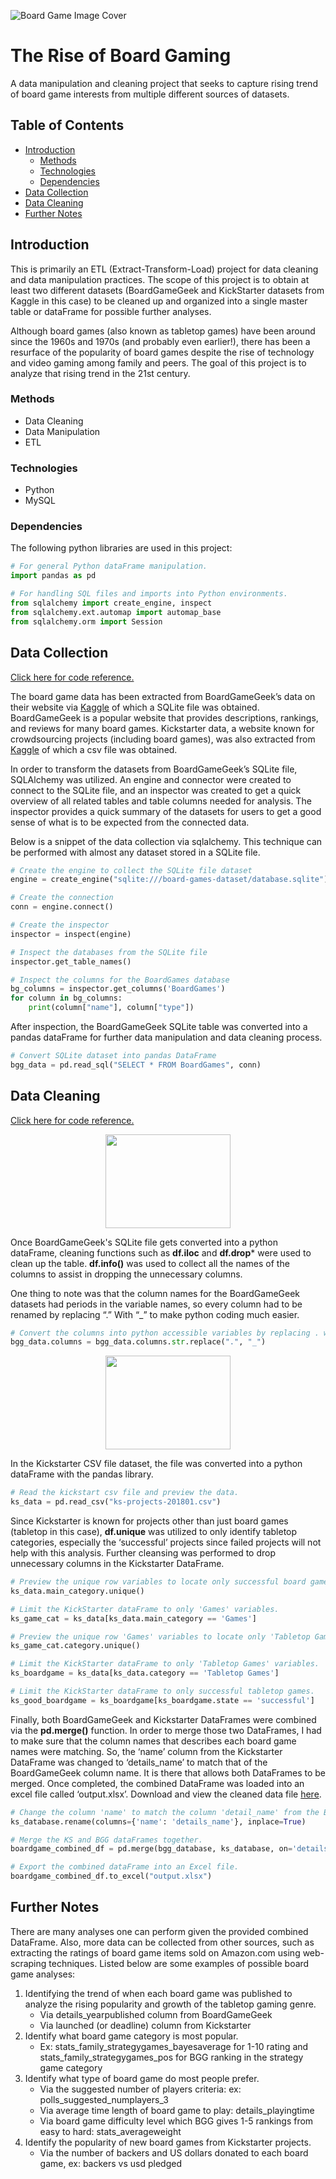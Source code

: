 ![Board Game Image Cover](https://raw.githubusercontent.com/kiseki1107/Rise-of-Board-Gaming-ETL-Data-Cleaning-Project/master/Images/boardgames.jpg)

# The Rise of Board Gaming
A data manipulation and cleaning project that seeks to capture rising trend of board game interests from multiple different sources of datasets.

## Table of Contents
* [Introduction](#Introduction)
  * [Methods](#Methods)
  * [Technologies](#Technologies)
  * [Dependencies](#Dependencies)
* [Data Collection](#DataCollection)
* [Data Cleaning](#DataCleaning)
* [Further Notes](#PresentationSlides)

<a name="Introduction"></a>
## Introduction
This is primarily an ETL (Extract-Transform-Load) project for data cleaning and data manipulation practices. The scope of this project is to obtain at least two different datasets (BoardGameGeek and KickStarter datasets from Kaggle in this case) to be cleaned up and organized into a single master table or dataFrame for possible further analyses.

Although board games (also known as tabletop games) have been around since the 1960s and 1970s (and probably even earlier!), there has been a resurface of the popularity of board games despite the rise of technology and video gaming among family and peers. The goal of this project is to analyze that rising trend in the 21st century.

<a name="Methods"></a>
### Methods
* Data Cleaning
* Data Manipulation
* ETL

<a name="Technologies"></a>
### Technologies
* Python
* MySQL

<a name="Dependencies"></a>
### Dependencies 
The following python libraries are used in this project:
```python
# For general Python dataFrame manipulation.
import pandas as pd

# For handling SQL files and imports into Python environments.
from sqlalchemy import create_engine, inspect
from sqlalchemy.ext.automap import automap_base
from sqlalchemy.orm import Session
```

<a name="DataCollection"></a>
## Data Collection
[Click here for code reference.](https://github.com/kiseki1107/ETL/blob/master/ETL.ipynb)

The board game data has been extracted from BoardGameGeek’s data on their website via [Kaggle](https://www.kaggle.com/gabrio/board-games-dataset) of which a SQLite file was obtained. BoardGameGeek is a popular website that provides descriptions, rankings, and reviews for many board games. Kickstarter data, a website known for crowdsourcing projects (including board games), was also extracted from [Kaggle](https://www.kaggle.com/kemical/kickstarter-projects) of which a csv file was obtained.

In order to transform the datasets from BoardGameGeek’s SQLite file, SQLAlchemy was utilized. An engine and connector were created to connect to the SQLite file, and an inspector was created to get a quick overview of all related tables and table columns needed for analysis. The inspector provides a quick summary of the datasets for users to get a good sense of what is to be expected from the connected data.

Below is a snippet of the data collection via sqlalchemy. This technique can be performed with almost any dataset stored in a SQLite file.
```python
# Create the engine to collect the SQLite file dataset
engine = create_engine("sqlite:///board-games-dataset/database.sqlite")

# Create the connection
conn = engine.connect()

# Create the inspector
inspector = inspect(engine)

# Inspect the databases from the SQLite file
inspector.get_table_names()

# Inspect the columns for the BoardGames database
bg_columns = inspector.get_columns('BoardGames')
for column in bg_columns:
    print(column["name"], column["type"])
```

After inspection, the BoardGameGeek SQLite table was converted into a pandas dataFrame for further data manipulation and data cleaning process.

```python
# Convert SQLite dataset into pandas DataFrame
bgg_data = pd.read_sql("SELECT * FROM BoardGames", conn)
```

<a name="DataCleaning"></a>
## Data Cleaning
[Click here for code reference.](https://github.com/kiseki1107/ETL/blob/master/ETL.ipynb)

<p align="center">
<img width="200" height="150" src="https://raw.githubusercontent.com/kiseki1107/Rise-of-Board-Gaming-ETL-Data-Cleaning-Project/master/Images/boardgamegeek.png">
</p>

Once BoardGameGeek's SQLite file gets converted into a python dataFrame, cleaning functions such as **df.iloc** and **df.drop*** were used to clean up the table. **df.info()** was used to collect all the names of the columns to assist in dropping the unnecessary columns.

One thing to note was that the column names for the BoardGameGeek datasets had periods in the variable names, so every column had to be renamed by replacing “.” With “_” to make python coding much easier.

```python
# Convert the columns into python accessible variables by replacing . with _
bgg_data.columns = bgg_data.columns.str.replace(".", "_")
```

<p align="center">
<img width="200" height="150" src="https://raw.githubusercontent.com/kiseki1107/Rise-of-Board-Gaming-ETL-Data-Cleaning-Project/master/Images/kickstarter.png">
</p>

In the Kickstarter CSV file dataset, the file was converted into a python dataFrame with the pandas library.

```python
# Read the kickstart csv file and preview the data.
ks_data = pd.read_csv("ks-projects-201801.csv")
```

Since Kickstarter is known for projects other than just board games (tabletop in this case), **df.unique** was utilized to only identify tabletop categories, especially the ‘successful’ projects since failed projects will not help with this analysis. Further cleansing was performed to drop unnecessary columns in the Kickstarter DataFrame.

```python
# Preview the unique row variables to locate only successful board games on KickStarter.
ks_data.main_category.unique()

# Limit the KickStarter dataFrame to only 'Games' variables.
ks_game_cat = ks_data[ks_data.main_category == 'Games']

# Preview the unique row 'Games' variables to locate only 'Tabletop Games'.
ks_game_cat.category.unique()

# Limit the KickStarter dataFrame to only 'Tabletop Games' variables.
ks_boardgame = ks_data[ks_data.category == 'Tabletop Games']

# Limit the KickStarter dataFrame to only successful tabletop games.
ks_good_boardgame = ks_boardgame[ks_boardgame.state == 'successful']
```

Finally, both BoardGameGeek and Kickstarter DataFrames were combined via the **pd.merge()** function. In order to merge those two DataFrames, I had to make sure that the column names that describes each board game names were matching. So, the ‘name’ column from the Kickstarter DataFrame was changed to ‘details_name’ to match that of the BoardGameGeek column name. It is there that allows both DataFrames to be merged. Once completed, the combined DataFrame was loaded into an excel file called ‘output.xlsx’. Download and view the cleaned data file [here](https://github.com/kiseki1107/Rise-of-Board-Gaming-ETL-Data-Cleaning-Project/blob/master/output.xlsx).

```python
# Change the column 'name' to match the column 'detail_name' from the BGG dataFrame.
ks_database.rename(columns={'name': 'details_name'}, inplace=True)

# Merge the KS and BGG dataFrames together.
boardgame_combined_df = pd.merge(bgg_database, ks_database, on='details_name')

# Export the combined dataFrame into an Excel file.
boardgame_combined_df.to_excel("output.xlsx")
```

<a name="PresentationSlides"></a>
## Further Notes
There are many analyses one can perform given the provided combined DataFrame. Also, more data can be collected from other sources, such as extracting the ratings of board game items sold on Amazon.com using web-scraping techniques. Listed below are some examples of possible board game analyses:
1. Identifying the trend of when each board game was published to analyze the rising popularity and growth of the tabletop gaming genre.
   * Via details_yearpublished column from BoardGameGeek
   * Via launched (or deadline) column from Kickstarter
2. Identify what board game category is most popular.
   * Ex: stats_family_strategygames_bayesaverage for 1-10 rating and stats_family_strategygames_pos for BGG ranking in the strategy game category
3. Identify what type of board game do most people prefer.
   * Via the suggested number of players criteria: ex: polls_suggested_numplayers_3
   * Via average time length of board game to play: details_playingtime
   * Via board game difficulty level which BGG gives 1-5 rankings from easy to hard: stats_averageweight
4. Identify the popularity of new board games from Kickstarter projects.
   * Via the number of backers and US dollars donated to each board game, ex: backers vs usd pledged

